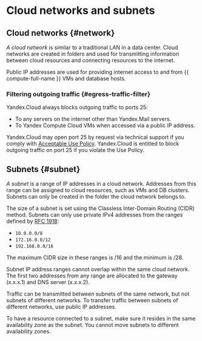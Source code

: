 # Cloud networks and subnets

## Cloud networks {#network}

_A cloud network_ is similar to a traditional LAN in a data center. Cloud networks are created in folders and used for transmitting information between cloud resources and connecting resources to the internet.

Public IP addresses are used for providing internet access to and from {{ compute-full-name }} VMs and database hosts.

### Filtering outgoing traffic {#egress-traffic-filter}

Yandex.Cloud always blocks outgoing traffic to ports 25:

* To any servers on the internet other than Yandex.Mail servers.
* To Yandex Compute Cloud VMs when accessed via a public IP address.

Yandex.Cloud may open port 25 by request via technical support if you comply with [Acceptable Use Policy](https://yandex.com/legal/cloud_aup/). Yandex.Cloud is entitled to block outgoing traffic on port 25 if you violate the Use Policy.

## Subnets {#subnet}

_A subnet_ is a range of IP addresses in a cloud network. Addresses from this range can be assigned to cloud resources, such as VMs and DB clusters. Subnets can only be created in the folder the cloud network belongs to.

The size of a subnet is set using the Classless Inter-Domain Routing (CIDR) method. Subnets can only use private IPv4 addresses from the ranges defined by [RFC 1918](https://tools.ietf.org/html/rfc1918):

- `10.0.0.0/8`
- `172.16.0.0/12`
- `192.168.0.0/16`

The maximum CIDR size in these ranges is /16 and the minimum is /28.

Subnet IP address ranges cannot overlap within the same cloud network. The first two addresses from any range are allocated to the gateway (x.x.x.1) and DNS server (x.x.x.2).

Traffic can be transmitted between subnets of the same network, but not subnets of different networks. To transfer traffic between subnets of different networks, use public IP addresses.

To have a resource connected to a subnet, make sure it resides in the same availability zone as the subnet. You cannot move subnets to different availability zones.

